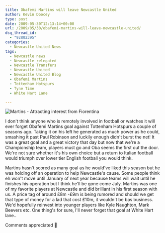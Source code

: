```yaml
---
title: Obafemi Martins will leave Newcastle United
author: Kevin Doocey
type: post
date: 2009-05-30T12:13:14+00:00
url: /2009/05/30/obafemi-martins-will-leave-newcastle-united/
dsq_thread_id:
  - "92802395"
categories:
  - Newcastle United News
tags:
  - Newcastle news
  - Newcastle relegated
  - Newcastle Transfers
  - Newcastle United
  - Newcastle United Blog
  - Obafemi Martins
  - Tottenham Hotspurs
  - Tyne Time
  - White Hart Lane

---
```

![Martins - Attracting interest from Fiorentina](https://static.guim.co.uk/sys-images/Football/Pix/pictures/2008/05/14/ObafemiMartinsReutersPhilNoble1.jpg)

I don't think anyone who is remotely involved in football or watches it will ever forget Obafemi Martins goal against Tottenham Hotspurs a couple of seasons ago. Taking it on his left he generated as much power as he could, smashing it past Paul Robinson and luckily enough didn't burst the net! It was a great goal and a great victory that day but now that we're a Championship team, players must go and Oba seems the first out the door. We're not sure whether it's his own choice but a return to Italian football would triumph over lower tier English football you would think.

Martins hasn't scored as many goal as he would've liked this season but he was holding off an operation to help Newcastle's cause. Some people think eh won't move until January of next year because teams will wait until he finishes his operation but I think he'll be gone come July. Martins was one of my favorite players at Newcastle and did brilliant in his first season with us. A price tag of around £8m -£9m is being rumored and should we get that type of money for a lad that cost £10m, it wouldn't be bas business. We'd hopefully reinvest into younger players like Kyle Naughton, Mark Beevers etc. One thing's for sure, I'll never forget that goal at White Hart lane..

Comments appreciated 🙂
